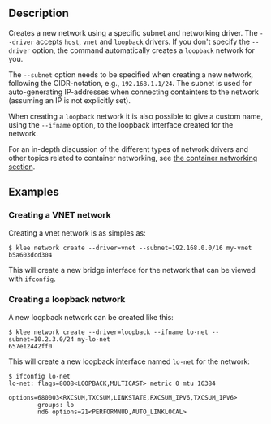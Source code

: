 ## Description
Creates a new network using a specific subnet and networking driver.
The `--driver` accepts `host`, `vnet` and `loopback`  drivers.
If you don't specify the `--driver` option, the command automatically creates a
`loopback` network for you.

The `--subnet` option needs to be specified when creating a new network, following
the CIDR-notation, e.g., `192.168.1.1/24`. The subnet is used for auto-generating
IP-addresses when connecting containters to the network (assuming an IP is not
explicitly set).

When creating a `loopback` network it is also possible to give a custom name,
using the `--ifname` option, to the loopback interface created for the network.

For an in-depth discussion of the different types of network drivers and other
topics related to container networking, see [the container networking section](/run/network/).

## Examples

### Creating a VNET network

Creating a vnet network is as simples as:

```console
$ klee network create --driver=vnet --subnet=192.168.0.0/16 my-vnet
b5a603dcd304
```

This will create a new bridge interface for the network that can be viewed
with `ifconfig`.

### Creating a loopback network

A new loopback network can be created like this:

```console
$ klee network create --driver=loopback --ifname lo-net --subnet=10.2.3.0/24 my-lo-net
657e12442ff0
```

This will create a new loopback interface named `lo-net` for the network:

```console
$ ifconfig lo-net
lo-net: flags=8008<LOOPBACK,MULTICAST> metric 0 mtu 16384
        options=680003<RXCSUM,TXCSUM,LINKSTATE,RXCSUM_IPV6,TXCSUM_IPV6>
        groups: lo
        nd6 options=21<PERFORMNUD,AUTO_LINKLOCAL>
```
